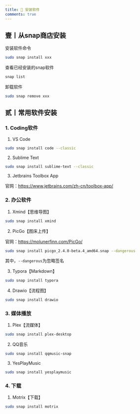 ```yaml
---
title: 🍅 安装软件
comments: true
---
```


## 壹丨从snap商店安装

安装软件命令

```bash
sudo snap install xxx
```

查看已经安装的snap软件

```bash
snap list
```

卸载软件

```bash
sudo snap remove xxx
```

## 贰丨常用软件安装

### 1. Coding软件

1. VS Code

```bash
sudo snap install code --classic
```

2. Sublime Text

```bash
sudo snap install sublime-text --classic
```

3. Jetbrains Toolbox App

官网：https://www.jetbrains.com/zh-cn/toolbox-app/

### 2. 办公软件

1. Xmind【思维导图】

```bash
sudo snap install xmind
```

2. PicGo【图床上传】

官网：https://molunerfinn.com/PicGo/

```bash
sudo snap install picgo_2.4.0-beta.4_amd64.snap --dangerous
```

其中，`--dangerous`为忽略签名

3. Typora【Markdown】

```bash
sudo snap install typora
```

4. Drawio【流程图】

```bash
sudo snap install drawio
```

### 3. 媒体播放

1. Plex【流媒体】

```bash
sudo snap install plex-desktop
```

2. QQ音乐

```bash
sudo snap install qqmusic-snap
```

3. YesPlayMusic

```bash
sudo snap install yesplaymusic
```

### 4. 下载

1. Motrix【下载】

```bash
sudo snap install motrix
```





